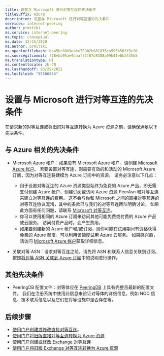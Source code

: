 ```yaml
---
title: 设置与 Microsoft 进行对等互连的先决条件
titleSuffix: Azure
description: 设置与 Microsoft 进行对等互连的先决条件
services: internet-peering
author: prmitiki
ms.service: internet-peering
ms.topic: conceptual
ms.date: 12/15/2020
ms.author: prmitiki
ms.openlocfilehash: bc45bc8809eabe75902b602835ea595b56ff3cf8
ms.sourcegitcommit: f28ebb95ae9aaaff3f87d8388a09b41e0b3445b5
ms.translationtype: HT
ms.contentlocale: zh-CN
ms.lasthandoff: 03/29/2021
ms.locfileid: "97586834"
---
```

# <a name="prerequisites-to-set-up-peering-with-microsoft"></a>设置与 Microsoft 进行对等互连的先决条件

在请求新的对等互连或将旧的对等互连转换为 Azure 资源之前，请确保满足以下先决条件。

## <a name="azure-related-prerequisites"></a>与 Azure 相关的先决条件
* Microsoft Azure 帐户：如果没有 Microsoft Azure 帐户，请创建 [Microsoft Azure 帐户](https://azure.microsoft.com/free)。 若要设置对等互连，则需要有效的和活动的 Microsoft Azure 订阅，因为对等互连将建模为 Azure 订阅中的资源。 请务必注意以下几点：
    * 用于设置对等互连的 Azure 资源类型始终为免费的 Azure 产品，即无需支付创建 Azure 帐户、创建订阅或访问 Azure 资源 PeerAsn 和对等互连来建立对等互连的费用。 这不会与你和 Microsoft 之间的直接对等互连的对等互连协议混淆，其中的条款已与我们的对等互连团队明确讨论。 如果此方面有任何问题，请联系 [Microsoft 对等互连](mailto:peering@microsoft.com)。
    * 你可以使用相同的 Azure 订阅来访问其他可能免费或付费的 Azure 产品或云服务。 访问付费产品时，会产生费用。
    * 如果要创建新的 Azure 帐户和/或订阅，则你可能在试用期间有资格获得免费的 Azure 额度，可以利用该额度试用 Azure 云服务。 如果感兴趣，请访问 [Microsoft Azure 帐户](https://azure.microsoft.com/free)获取详细信息。

* 关联对等 ASN：请求对等互连之前，请先将 ASN 和联系人信息关联到订阅。 按照[将对等 ASN 关联到 Azure 订阅](howto-subscription-association-powershell.md)中的说明进行操作。

## <a name="other-prerequisites"></a>其他先决条件
* PeeringDB 配置文件：对等体应在 [PeeringDB](https://www.peeringdb.com) 上具有完整且最新的配置文件。 我们在注册系统中使用此信息来验证对等体的详细信息，例如 NOC 信息、技术联系信息以及它们在对等设施中是否存在等。

## <a name="next-steps"></a>后续步骤

* [使用门户创建或修改直接对等互连](howto-direct-portal.md)。
* [使用门户将旧版直接对等互连转换为 Azure 资源](howto-legacy-direct-portal.md)
* [使用门户创建或修改 Exchange 对等互连](howto-exchange-portal.md)
* [使用门户将旧版 Exchange 对等互连转换为 Azure 资源](howto-legacy-exchange-portal.md)